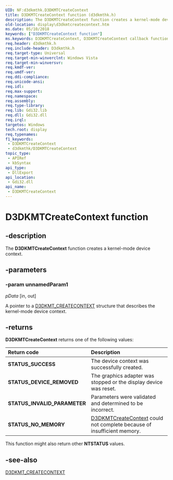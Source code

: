 ```yaml
---
UID: NF:d3dkmthk.D3DKMTCreateContext
title: D3DKMTCreateContext function (d3dkmthk.h)
description: The D3DKMTCreateContext function creates a kernel-mode device context. The function returns STATUS_SUCCESS on successful creation of the device context.
old-location: display\d3dkmtcreatecontext.htm
ms.date: 05/10/2018
keywords: ["D3DKMTCreateContext function"]
ms.keywords: D3DKMTCreateContext, D3DKMTCreateContext callback function [Display Devices], OpenGL_Functions_ee92f6d8-b9af-4171-a628-e686f190a370.xml, PFND3DKMT_CREATECONTEXT, PFND3DKMT_CREATECONTEXT callback, d3dkmthk/D3DKMTCreateContext, display.d3dkmtcreatecontext
req.header: d3dkmthk.h
req.include-header: D3dkmthk.h
req.target-type: Universal
req.target-min-winverclnt: Windows Vista
req.target-min-winversvr: 
req.kmdf-ver: 
req.umdf-ver: 
req.ddi-compliance: 
req.unicode-ansi: 
req.idl: 
req.max-support: 
req.namespace: 
req.assembly: 
req.type-library: 
req.lib: Gdi32.lib
req.dll: Gdi32.dll
req.irql: 
targetos: Windows
tech.root: display
req.typenames: 
f1_keywords:
 - D3DKMTCreateContext
 - d3dkmthk/D3DKMTCreateContext
topic_type:
 - APIRef
 - kbSyntax
api_type:
 - DllExport
api_location:
 - Gdi32.dll
api_name:
 - D3DKMTCreateContext
---
```


# D3DKMTCreateContext function


## -description

The <b>D3DKMTCreateContext</b> function creates a kernel-mode device context.

## -parameters

### -param unnamedParam1

*pData* [in, out]

A pointer to a <a href="/windows-hardware/drivers/ddi/d3dkmthk/ns-d3dkmthk-_d3dkmt_createcontext">D3DKMT_CREATECONTEXT</a> structure that describes the kernel-mode device context.

## -returns

<b>D3DKMTCreateContext</b> returns one of the following values:

| **Return code** | **Description** | 
|:--|:--|
| **STATUS_SUCCESS** | The device context was successfully created. | 
| **STATUS_DEVICE_REMOVED** | The graphics adapter was stopped or the display device was reset. | 
| **STATUS_INVALID_PARAMETER** | Parameters were validated and determined to be incorrect. | 
| **STATUS_NO_MEMORY** | [D3DKMTCreateContext]()  could not complete because of insufficient memory. | 

This function might also return other <b>NTSTATUS</b> values.

## -see-also

<a href="/windows-hardware/drivers/ddi/d3dkmthk/ns-d3dkmthk-_d3dkmt_createcontext">D3DKMT_CREATECONTEXT</a>
